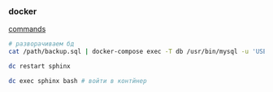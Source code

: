 ### docker
[commands](https://docs.docker.com/engine/reference/commandline/docker/)
```sh
# разворачиваем бд 
cat /path/backup.sql | docker-compose exec -T db /usr/bin/mysql -u 'USER_FROM_ENV' --password=PASS_FROM_ENV DATABASE_NAME_FROM_ENV

dc restart sphinx

dc exec sphinx bash # войти в контйнер

```

```

```

